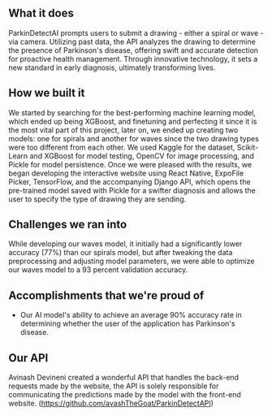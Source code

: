 
## What it does
ParkinDetectAI prompts users to submit a drawing - either a spiral or wave - via camera. Utilizing past data, the API analyzes the drawing to determine the presence of Parkinson's disease, offering swift and accurate detection for proactive health management. Through innovative technology, it sets a new standard in early diagnosis, ultimately transforming lives.

## How we built it
We started by searching for the best-performing machine learning model, which ended up being XGBoost, and finetuning and perfecting it since it is the most vital part of this project, later on, we ended up creating two models: one for spirals and another for waves since the two drawing types were too different from each other. We used Kaggle for the dataset, Scikit-Learn and XGBoost for model testing, OpenCV for image processing, and Pickle for model persistence. Once we were pleased with the results, we began developing the interactive website using React Native, ExpoFile Picker, TensorFlow, and the accompanying Django API, which opens the pre-trained model saved with Pickle for a swifter diagnosis and allows the user to specify the type of drawing they are sending.

## Challenges we ran into
While developing our waves model, it initially had a significantly lower accuracy (77%) than our spirals model, but after tweaking the data preprocessing and adjusting model parameters, we were able to optimize our waves model to a 93 percent validation accuracy.

## Accomplishments that we're proud of
- Our AI model's ability to achieve an average 90% accuracy rate in determining whether the user of the application has Parkinson's disease.
## Our API
Avinash Devineni created a wonderful API that handles the back-end requests made by the website, the API is solely responsible for communicating the predictions made by the model with the front-end website. (https://github.com/avashTheGoat/ParkinDetectAPI)
